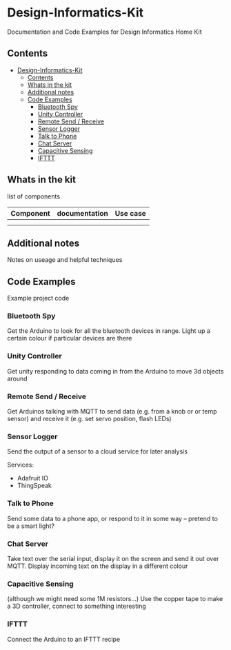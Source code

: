 # Design-Informatics-Kit

Documentation and Code Examples for Design Informatics Home Kit

## Contents
<!-- TOC depthFrom:1 depthTo:6 withLinks:1 updateOnSave:1 orderedList:0 -->

- [Design-Informatics-Kit](#design-informatics-kit)
	- [Contents](#contents)
	- [Whats in the kit](#whats-in-the-kit)
	- [Additional notes](#additional-notes)
	- [Code Examples](#code-examples)
		- [Bluetooth Spy](#bluetooth-spy)
		- [Unity Controller](#unity-controller)
		- [Remote Send / Receive](#remote-send-receive)
		- [Sensor Logger](#sensor-logger)
		- [Talk to Phone](#talk-to-phone)
		- [Chat Server](#chat-server)
		- [Capacitive Sensing](#capacitive-sensing)
		- [IFTTT](#ifttt)

<!-- /TOC -->

## Whats in the kit

list of components

| Component | documentation | Use case |
| --------- | ------------- | -------- |
|           |               |          |
|           |               |          |

## Additional notes

Notes on useage and helpful techniques

## Code Examples

Example project code

### Bluetooth Spy

Get the Arduino to look for all the bluetooth devices in range. Light up a certain colour if particular devices are there

### Unity Controller

Get unity responding to data coming in from the Arduino to move 3d objects around

### Remote Send / Receive

Get Arduinos talking with MQTT to send data (e.g. from a knob or or temp sensor) and receive it (e.g. set servo position, flash LEDs)

### Sensor Logger

Send the output of a sensor to a cloud service for later analysis

Services:

- Adafruit IO
- ThingSpeak

### Talk to Phone

Send some data to a phone app, or respond to it in some way – pretend to be a smart light?

### Chat Server

Take text over the serial input, display it on the screen and send it out over MQTT. Display incoming text on the display in a different colour

### Capacitive Sensing

(although we might need some 1M resistors...)
Use the copper tape to make a 3D controller, connect to something interesting

### IFTTT

Connect the Arduino to an IFTTT recipe
